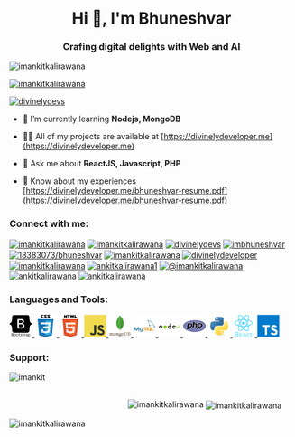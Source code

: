 <h1 align="center">Hi 👋, I'm Bhuneshvar</h1>
<h3 align="center">Crafing digital delights with Web and AI</h3>

<p align="left"> <img src="https://komarev.com/ghpvc/?username=imankitkalirawana&label=Profile%20views&color=508199&style=flat" alt="imankitkalirawana" /> </p>

<p align="left"> <a href="https://github.com/ryo-ma/github-profile-trophy"><img src="https://github-profile-trophy.vercel.app/?username=imankitkalirawana" alt="imankitkalirawana" /></a> </p>

<p align="left"> <a href="https://twitter.com/divinelydevs" target="blank"><img src="https://img.shields.io/twitter/follow/divinelydevs?logo=twitter&style=for-the-badge" alt="divinelydevs" /></a> </p>

- 🌱 I’m currently learning **Nodejs, MongoDB**

- 👨‍💻 All of my projects are available at [https://divinelydeveloper.me](https://divinelydeveloper.me)

- 💬 Ask me about **ReactJS, Javascript, PHP**

- 📄 Know about my experiences [https://divinelydeveloper.me/bhuneshvar-resume.pdf](https://divinelydeveloper.me/bhuneshvar-resume.pdf)

<h3 align="left">Connect with me:</h3>
<p align="left">
<a href="https://codepen.io/imankitkalirawana" target="blank"><img align="center" src="https://raw.githubusercontent.com/rahuldkjain/github-profile-readme-generator/master/src/images/icons/Social/codepen.svg" alt="imankitkalirawana" height="30" width="40" /></a>
<a href="https://dev.to/imankitkalirawana" target="blank"><img align="center" src="https://raw.githubusercontent.com/rahuldkjain/github-profile-readme-generator/master/src/images/icons/Social/devto.svg" alt="imankitkalirawana" height="30" width="40" /></a>
<a href="https://twitter.com/divinelydevs" target="blank"><img align="center" src="https://raw.githubusercontent.com/rahuldkjain/github-profile-readme-generator/master/src/images/icons/Social/twitter.svg" alt="divinelydevs" height="30" width="40" /></a>
<a href="https://linkedin.com/in/imbhuneshvar" target="blank"><img align="center" src="https://raw.githubusercontent.com/rahuldkjain/github-profile-readme-generator/master/src/images/icons/Social/linked-in-alt.svg" alt="imbhuneshvar" height="30" width="40" /></a>
<a href="https://stackoverflow.com/users/18383073/bhuneshvar" target="blank"><img align="center" src="https://raw.githubusercontent.com/rahuldkjain/github-profile-readme-generator/master/src/images/icons/Social/stack-overflow.svg" alt="18383073/bhuneshvar" height="30" width="40" /></a>
<a href="https://codesandbox.com/imankitkalirawana" target="blank"><img align="center" src="https://raw.githubusercontent.com/rahuldkjain/github-profile-readme-generator/master/src/images/icons/Social/codesandbox.svg" alt="imankitkalirawana" height="30" width="40" /></a>
<a href="https://instagram.com/divinelydeveloper" target="blank"><img align="center" src="https://raw.githubusercontent.com/rahuldkjain/github-profile-readme-generator/master/src/images/icons/Social/instagram.svg" alt="divinelydeveloper" height="30" width="40" /></a>
<a href="https://dribbble.com/imankitkalirawana" target="blank"><img align="center" src="https://raw.githubusercontent.com/rahuldkjain/github-profile-readme-generator/master/src/images/icons/Social/dribbble.svg" alt="imankitkalirawana" height="30" width="40" /></a>
<a href="https://www.behance.net/ankitkalirawana1" target="blank"><img align="center" src="https://raw.githubusercontent.com/rahuldkjain/github-profile-readme-generator/master/src/images/icons/Social/behance.svg" alt="ankitkalirawana1" height="30" width="40" /></a>
<a href="https://medium.com/@imankitkalirawana" target="blank"><img align="center" src="https://raw.githubusercontent.com/rahuldkjain/github-profile-readme-generator/master/src/images/icons/Social/medium.svg" alt="@imankitkalirawana" height="30" width="40" /></a>
<a href="https://www.youtube.com/c/ankitkalirawana" target="blank"><img align="center" src="https://raw.githubusercontent.com/rahuldkjain/github-profile-readme-generator/master/src/images/icons/Social/youtube.svg" alt="ankitkalirawana" height="30" width="40" /></a>
<a href="https://www.hackerrank.com/ankitkalirawana" target="blank"><img align="center" src="https://raw.githubusercontent.com/rahuldkjain/github-profile-readme-generator/master/src/images/icons/Social/hackerrank.svg" alt="ankitkalirawana" height="30" width="40" /></a>
</p>

<h3 align="left">Languages and Tools:</h3>
<p align="left"> <a href="https://getbootstrap.com" target="_blank" rel="noreferrer"> <img src="https://raw.githubusercontent.com/devicons/devicon/master/icons/bootstrap/bootstrap-plain-wordmark.svg" alt="bootstrap" width="40" height="40"/> </a> <a href="https://www.w3schools.com/css/" target="_blank" rel="noreferrer"> <img src="https://raw.githubusercontent.com/devicons/devicon/master/icons/css3/css3-original-wordmark.svg" alt="css3" width="40" height="40"/> </a> <a href="https://www.w3.org/html/" target="_blank" rel="noreferrer"> <img src="https://raw.githubusercontent.com/devicons/devicon/master/icons/html5/html5-original-wordmark.svg" alt="html5" width="40" height="40"/> </a> <a href="https://developer.mozilla.org/en-US/docs/Web/JavaScript" target="_blank" rel="noreferrer"> <img src="https://raw.githubusercontent.com/devicons/devicon/master/icons/javascript/javascript-original.svg" alt="javascript" width="40" height="40"/> </a> <a href="https://www.mongodb.com/" target="_blank" rel="noreferrer"> <img src="https://raw.githubusercontent.com/devicons/devicon/master/icons/mongodb/mongodb-original-wordmark.svg" alt="mongodb" width="40" height="40"/> </a> <a href="https://www.mysql.com/" target="_blank" rel="noreferrer"> <img src="https://raw.githubusercontent.com/devicons/devicon/master/icons/mysql/mysql-original-wordmark.svg" alt="mysql" width="40" height="40"/> </a> <a href="https://nodejs.org" target="_blank" rel="noreferrer"> <img src="https://raw.githubusercontent.com/devicons/devicon/master/icons/nodejs/nodejs-original-wordmark.svg" alt="nodejs" width="40" height="40"/> </a> <a href="https://www.php.net" target="_blank" rel="noreferrer"> <img src="https://raw.githubusercontent.com/devicons/devicon/master/icons/php/php-original.svg" alt="php" width="40" height="40"/> </a> <a href="https://www.python.org" target="_blank" rel="noreferrer"> <img src="https://raw.githubusercontent.com/devicons/devicon/master/icons/python/python-original.svg" alt="python" width="40" height="40"/> </a> <a href="https://reactjs.org/" target="_blank" rel="noreferrer"> <img src="https://raw.githubusercontent.com/devicons/devicon/master/icons/react/react-original-wordmark.svg" alt="react" width="40" height="40"/> </a> <a href="https://www.typescriptlang.org/" target="_blank" rel="noreferrer"> <img src="https://raw.githubusercontent.com/devicons/devicon/master/icons/typescript/typescript-original.svg" alt="typescript" width="40" height="40"/> </a> </p>

<h3 align="left">Support:</h3>
<p><a href="https://www.buymeacoffee.com/imankit"> <img align="left" src="https://cdn.buymeacoffee.com/buttons/v2/default-yellow.png" height="50" width="210" alt="imankit" /></a></p><br><br>

<p><img align="left" src="https://github-readme-stats.vercel.app/api/top-langs?username=imankitkalirawana&show_icons=true&theme=dracula&locale=en&layout=compact" alt="imankitkalirawana" /></p>

<p>&nbsp;<img align="center" src="https://github-readme-stats.vercel.app/api?username=imankitkalirawana&show_icons=true&theme=dracula&locale=en" alt="imankitkalirawana" /></p>

<p><img align="center" src="https://github-readme-streak-stats.herokuapp.com/?user=imankitkalirawana&theme=dark" alt="imankitkalirawana" /></p>
